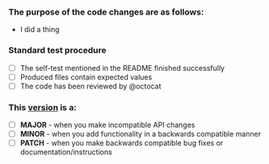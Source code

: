 ### The purpose of the code changes are as follows:
* I did a thing

### Standard test procedure
- [ ] The self-test mentioned in the README finished successfully
- [ ] Produced files contain expected values
- [ ] The code has been reviewed by @octocat

### This [version](https://semver.org/) is a:
- [ ] **MAJOR** - when you make incompatible API changes
- [ ] **MINOR** - when you add functionality in a backwards compatible manner
- [ ] **PATCH** - when you make backwards compatible bug fixes or documentation/instructions
